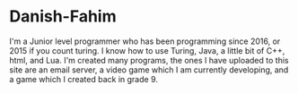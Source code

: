 # Danish-Fahim
I'm a Junior level programmer who has been programming since 2016, or 2015 if you count turing. I know how to use Turing, Java, a little bit of C++, html, and Lua. I'm created many programs, the ones I have uploaded to this site are an email server, a video game which I am currently developing, and a game which I created back in grade 9.
